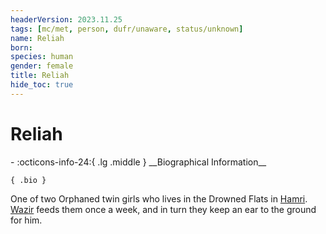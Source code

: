 ```yaml
---
headerVersion: 2023.11.25
tags: [mc/met, person, dufr/unaware, status/unknown]
name: Reliah
born:
species: human
gender: female
title: Reliah
hide_toc: true
---
```

# Reliah
<div class="grid cards ext-narrow-margin ext-one-column" markdown>
- :octicons-info-24:{ .lg .middle } __Biographical Information__

    { .bio }

</div>


One of two Orphaned twin girls who lives in the Drowned Flats in [Hamri](<../../gazetteer/west-coast/mawar-confederacy/hamri.md>). [Wazir](<../pcs/mawar-confederacy/wazir.md>) feeds them once a week, and in turn they keep an ear to the ground for him.